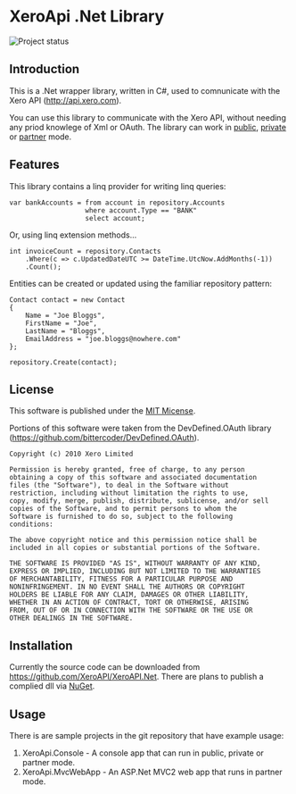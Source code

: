 XeroApi .Net Library 
====================

![Project status](http://stillmaintained.com/XeroAPI/XeroAPI.Net.png)


Introduction
------------

This is a .Net wrapper library, written in C#, used to comnunicate with the Xero API (http://api.xero.com).

You can use this library to communicate with the Xero API, without needing any priod knowlege of Xml or OAuth. The library can work in [public](http://developer.xero.com/api-overview/setup-an-application/#public-apps), [private](http://developer.xero.com/api-overview/setup-an-application/#private-apps) or [partner](http://developer.xero.com/api-overview/setup-an-application/#partner-apps) mode.

Features
--------

This library contains a linq provider for writing linq queries:

	var bankAccounts = from account in repository.Accounts
					   where account.Type == "BANK"
					   select account;

Or, using linq extension methods...

	int invoiceCount = repository.Contacts
		.Where(c => c.UpdatedDateUTC >= DateTime.UtcNow.AddMonths(-1))
		.Count();

Entities can be created or updated using the familiar repository pattern:

	Contact contact = new Contact
	{
		Name = "Joe Bloggs",
		FirstName = "Joe",
		LastName = "Bloggs",
		EmailAddress = "joe.bloggs@nowhere.com"
	};
	
	repository.Create(contact);


License
-------
This software is published under the [MIT Micense](http://en.wikipedia.org/wiki/MIT_License).

Portions of this software were taken from the DevDefined.OAuth library (https://github.com/bittercoder/DevDefined.OAuth).

	Copyright (c) 2010 Xero Limited

	Permission is hereby granted, free of charge, to any person
	obtaining a copy of this software and associated documentation
	files (the "Software"), to deal in the Software without
	restriction, including without limitation the rights to use,
	copy, modify, merge, publish, distribute, sublicense, and/or sell
	copies of the Software, and to permit persons to whom the
	Software is furnished to do so, subject to the following
	conditions:

	The above copyright notice and this permission notice shall be
	included in all copies or substantial portions of the Software.

	THE SOFTWARE IS PROVIDED "AS IS", WITHOUT WARRANTY OF ANY KIND,
	EXPRESS OR IMPLIED, INCLUDING BUT NOT LIMITED TO THE WARRANTIES
	OF MERCHANTABILITY, FITNESS FOR A PARTICULAR PURPOSE AND
	NONINFRINGEMENT. IN NO EVENT SHALL THE AUTHORS OR COPYRIGHT
	HOLDERS BE LIABLE FOR ANY CLAIM, DAMAGES OR OTHER LIABILITY,
	WHETHER IN AN ACTION OF CONTRACT, TORT OR OTHERWISE, ARISING
	FROM, OUT OF OR IN CONNECTION WITH THE SOFTWARE OR THE USE OR
	OTHER DEALINGS IN THE SOFTWARE.

	
Installation
------------
Currently the source code can be downloaded from https://github.com/XeroAPI/XeroAPI.Net. There are plans to publish a complied dll via [NuGet](http://nuget.codeplex.com/).


Usage
-----

There is are sample projects in the git repository that have example usage:

1. XeroApi.Console - A console app that can run in public, private or partner mode.
2. XeroApi.MvcWebApp - An ASP.Net MVC2 web app that runs in partner mode.
